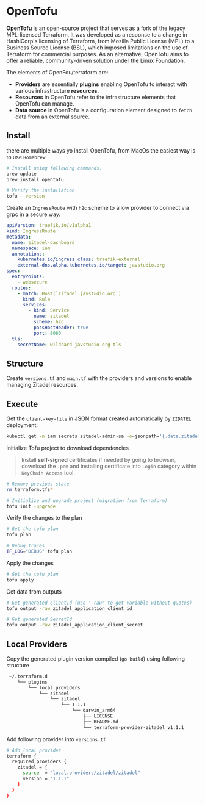 # OpenTofu

**OpenTofu** is an open-source project that serves as a fork of the legacy MPL-licensed Terraform. It was developed as a response to a change in HashiCorp's licensing of Terraform, from Mozilla Public License (MPL) to a Business Source License (BSL), which imposed limitations on the use of Terraform for commercial purposes. As an alternative, OpenTofu aims to offer a reliable, community-driven solution under the Linux Foundation.

The elements of OpenFou/terraform are:

* **Providers** are essentially **plugins** enabling OpenTofu to interact with various infrastructure **resources**.
* **Resources** in OpenTofu refer to the infrastructure elements that OpenTofu can manage.
* **Data source** in OpenTofu is a configuration element designed to `fetch` data from an external source.

## Install

there are multiple ways yo install OpenTofu, from MacOs the easiest way is to use `Homebrew`.

```bash
# Install using following commands.
brew update
brew install opentofu

# Verify the installation
tofu --version
```

Create an `IngressRoute` with `h2c` scheme to allow provider to connect via grpc in a secure way.

```yaml
apiVersion: traefik.io/v1alpha1
kind: IngressRoute
metadata:
  name: zitadel-dashboard
  namespace: iam
  annotations:
    kubernetes.io/ingress.class: traefik-external
    external-dns.alpha.kubernetes.io/target: javstudio.org
spec:
  entryPoints:
    - websecure
  routes:
    - match: Host(`zitadel.javstudio.org`)
      kind: Rule
      services:
        - kind: Service
          name: zitadel
          scheme: h2c
          passHostHeader: true
          port: 8080
  tls:
    secretName: wildcard-javstudio-org-tls
```

## Structure

Create `versions.tf` and `main.tf` with the providers and versions to enable managing Zitadel resources.

## Execute

Get the `client-key-file` in JSON format created automatically by `ZIDATEL` deployment.

```bash
kubectl get -n iam secrets zitadel-admin-sa -o=jsonpath='{.data.zitadel-admin-sa\.json}' | base64 --decode | jq . > ../service-user-jwt/client-key-file.json
```

Initialize Tofu project to download dependencies

> Install **self-signed** certificates if needed by going to browser, download the `.pem` and installing certificate into `Login` category within `KeyChain Access` tool.

```bash
# Remove previous state
rm terraform.tfs*

# Initialize and upgrade project (migration from Terraform)
tofu init -upgrade
```

Verify the changes to the plan

```bash
# Get the tofu plan
tofu plan

# Debug Traces
TF_LOG="DEBUG" tofu plan
```

Apply the changes

```bash
# Get the tofu plan
tofu apply
```

Get data from outputs

```bash
# Get generated clientId (use '-raw' to get variable without quotes)
tofu output -raw zitadel_application_client_id

# Get generated SecretId
tofu output -raw zitadel_application_client_secret
```

## Local Providers

Copy the generated plugin version compiled (`go build`) using following structure

```txt
 ~/.terraform.d
    └── plugins
        └── local.providers
            └── zitadel
                └── zitadel
                    └── 1.1.1
                        └── darwin_arm64
                            ├── LICENSE
                            ├── README.md
                            └── terraform-provider-zitadel_v1.1.1
```

Add following provider into `versions.tf`

```bash
# Add local provider
terraform {
  required_providers {
    zitadel = {
      source  = "local.providers/zitadel/zitadel"
      version = "1.1.1"
    }
  }
}
```
